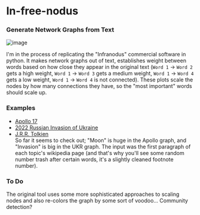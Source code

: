 # In-free-nodus
### Generate Network Graphs from Text
![image](https://user-images.githubusercontent.com/36832027/206894857-8ea2bd6d-1102-4b5b-a710-96935cacf1ad.png)

I'm in the process of replicating the "Infranodus" commercial software in python. It makes network graphs out of text, establishes weight between words based on how close they appear in the original text (`Word 1` -> `Word 2` gets a high weight, `Word 1` -> `Word 3` gets a medium weight, `Word 1` -> `Word 4` gets a low weight, `Word 1` -> `Word 4` is not connected). These plots scale the nodes by how many connections they have, so the "most important" words should scale up.  

### Examples
- [Apollo 17](https://decafsunrise.github.io/In-free-nodus/Apollo%2017.html)
- [2022 Russian Invasion of Ukraine](https://decafsunrise.github.io/In-free-nodus/RUS%20UKR%20Invasion%202022.html)  
- [J.R.R. Tolkien](https://decafsunrise.github.io/In-free-nodus/tolkien.html)  
So far it seems to check out; "Moon" is huge in the Apollo graph, and "Invasion" is big in the UKR graph. The input was the first paragraph of each topic's wikipedia page (and that's why you'll see some random number trash after certain words, it's a slightly cleaned footnote number).  

### To Do
The original tool uses some more sophisticated approaches to scaling nodes and also re-colors the graph by some sort of voodoo... Community detection?
